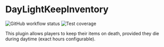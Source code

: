 # DayLightKeepInventory

![GitHub workflow status](https://img.shields.io/github/workflow/status/SkyHeroes/DayLightKeepInventory/Build/master) ![Test coverage](https://img.shields.io/codecov/c/github/SkyHeroes/DayLightKeepInventory/master?token=Phylm4m6wG)

This plugin allows players to keep their items on death, provided they die during daytime (exact hours configurable).

